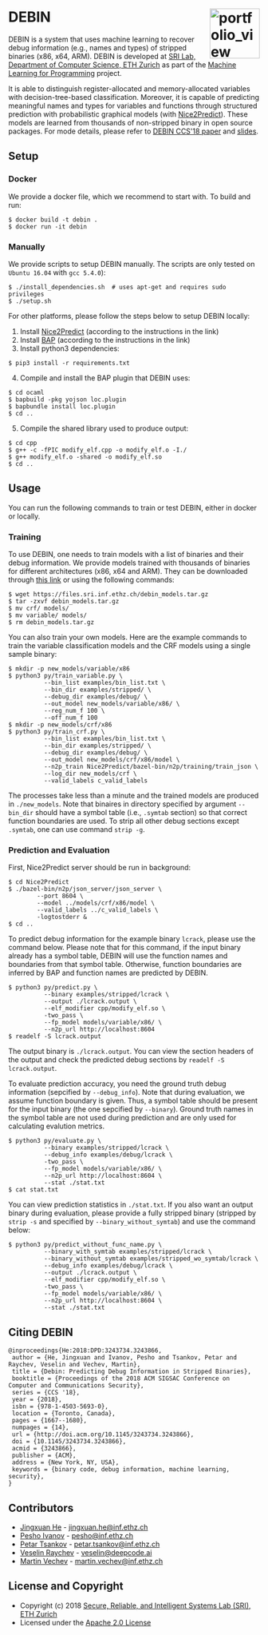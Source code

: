 DEBIN <a href="https://www.sri.inf.ethz.ch/"><img width="100" alt="portfolio_view" align="right" src="http://safeai.ethz.ch/img/sri-logo.svg"></a>
=============================================================================================================

DEBIN is a system that uses machine learning to recover debug information (e.g., names and types) of stripped binaries (x86, x64, ARM). DEBIN is developed at [SRI Lab, Department of Computer Science, ETH Zurich](https://www.sri.inf.ethz.ch/) as part of the [Machine Learning for Programming](https://www.sri.inf.ethz.ch/research/plml) project.

It is able to distinguish register-allocated and memory-allocated variables with decision-tree-based classification. Moreover, it is capable of predicting meaningful names and types for variables and functions through structured prediction with probabilistic graphical models (with [Nice2Predict](https://github.com/eth-sri/Nice2Predict)). These models are learned from thousands of non-stripped binary in open source packages. For mode details, please refer to [DEBIN CCS'18 paper](https://files.sri.inf.ethz.ch/website/papers/ccs18-debin.pdf) and [slides](https://files.sri.inf.ethz.ch/website/slides/ccs18-debin-slides.pdf).


## Setup

### Docker
We provide a docker file, which we recommend to start with. To build and run:
```
$ docker build -t debin .
$ docker run -it debin
```

### Manually

We provide scripts to setup DEBIN manually. The scripts are only tested on `Ubuntu 16.04` with `gcc 5.4.0`):
```
$ ./install_dependencies.sh  # uses apt-get and requires sudo privileges
$ ./setup.sh
```

For other platforms, please follow the steps below to setup DEBIN locally:
1. Install [Nice2Predict](https://github.com/eth-sri/Nice2Predict) (according to the instructions in the link)
2. Install [BAP](https://github.com/BinaryAnalysisPlatform/bap/) (according to the instructions in the link)
3. Install python3 dependencies:
```
$ pip3 install -r requirements.txt
```
4. Compile and install the BAP plugin that DEBIN uses:
```
$ cd ocaml
$ bapbuild -pkg yojson loc.plugin
$ bapbundle install loc.plugin
$ cd ..
```
5. Compile the shared library used to produce output:
```
$ cd cpp
$ g++ -c -fPIC modify_elf.cpp -o modify_elf.o -I./
$ g++ modify_elf.o -shared -o modify_elf.so
$ cd ..
```


## Usage 
You can run the following commands to train or test DEBIN, either in docker or locally.

### Training
To use DEBIN, one needs to train models with a list of binaries and their debug information. We provide models trained with thousands of binaries for different architectures (x86, x64 and ARM). They can be downloaded through [this link](https://files.sri.inf.ethz.ch/debin_models.tar.gz) or using the following commands:
```
$ wget https://files.sri.inf.ethz.ch/debin_models.tar.gz
$ tar -zxvf debin_models.tar.gz
$ mv crf/ models/
$ mv variable/ models/
$ rm debin_models.tar.gz
```

You can also train your own models. Here are the example commands to train the variable classification models and the CRF models using a single sample binary:
```
$ mkdir -p new_models/variable/x86
$ python3 py/train_variable.py \
          --bin_list examples/bin_list.txt \
          --bin_dir examples/stripped/ \
          --debug_dir examples/debug/ \
          --out_model new_models/variable/x86/ \
          --reg_num_f 100 \
          --off_num_f 100
$ mkdir -p new_models/crf/x86
$ python3 py/train_crf.py \
          --bin_list examples/bin_list.txt \
          --bin_dir examples/stripped/ \
          --debug_dir examples/debug/ \
          --out_model new_models/crf/x86/model \
          --n2p_train Nice2Predict/bazel-bin/n2p/training/train_json \
          --log_dir new_models/crf \
          --valid_labels c_valid_labels
```

The processes take less than a minute and the trained models are produced in `./new_models`. Note that binaires in directory specified by argument `--bin_dir` should have a symbol table (i.e., `.symtab` section) so that correct function boundaries are used. To strip all other debug sections except `.symtab`, one can use command `strip -g`.

### Prediction and Evaluation

First, Nice2Predict server should be run in background:
```
$ cd Nice2Predict
$ ./bazel-bin/n2p/json_server/json_server \
        --port 8604 \
        --model ../models/crf/x86/model \
        --valid_labels ../c_valid_labels \
        -logtostderr &
$ cd ..
```

To predict debug information for the example binary `lcrack`, please use the command below. Please note that for this command, if the input binary already has a symbol table, DEBIN will use the function names and boundaries from that symbol table. Otherwise, function boundaries are inferred by BAP and function names are predicted by DEBIN.
```
$ python3 py/predict.py \
          --binary examples/stripped/lcrack \
          --output ./lcrack.output \
          --elf_modifier cpp/modify_elf.so \
          -two_pass \
          --fp_model models/variable/x86/ \
          --n2p_url http://localhost:8604
$ readelf -S lcrack.output
```
The output binary is `./lcrack.output`. You can view the section headers of the output and check the predicted debug sections by `readelf -S lcrack.output`.

To evaluate prediction accuracy, you need the ground truth debug information (sepcified by `--debug_info`). Note that during evaluation, we assume function boundary is given. Thus, a symbol table should be present for the input binary (the one sepcified by `--binary`). Ground truth names in the symbol table are not used during prediction and are only used for calculating evalution metrics.
```
$ python3 py/evaluate.py \
          --binary examples/stripped/lcrack \
          --debug_info examples/debug/lcrack \
          -two_pass \
          --fp_model models/variable/x86/ \
          --n2p_url http://localhost:8604 \
          --stat ./stat.txt
$ cat stat.txt
```
You can view prediction statistics in `./stat.txt`. If you also want an output binary during evaluation, please provide a fully stripped binary (stripped by `strip -s` and specified by `--binary_without_symtab`) and use the command below:
```
$ python3 py/predict_without_func_name.py \
          --binary_with_symtab examples/stripped/lcrack \
          --binary_without_symtab examples/stripped_wo_symtab/lcrack \
          --debug_info examples/debug/lcrack \
          --output ./lcrack.output \
          --elf_modifier cpp/modify_elf.so \
          -two_pass \
          --fp_model models/variable/x86/ \
          --n2p_url http://localhost:8604 \
          --stat ./stat.txt
```


## Citing DEBIN
```
@inproceedings{He:2018:DPD:3243734.3243866,
 author = {He, Jingxuan and Ivanov, Pesho and Tsankov, Petar and Raychev, Veselin and Vechev, Martin},
 title = {Debin: Predicting Debug Information in Stripped Binaries},
 booktitle = {Proceedings of the 2018 ACM SIGSAC Conference on Computer and Communications Security},
 series = {CCS '18},
 year = {2018},
 isbn = {978-1-4503-5693-0},
 location = {Toronto, Canada},
 pages = {1667--1680},
 numpages = {14},
 url = {http://doi.acm.org/10.1145/3243734.3243866},
 doi = {10.1145/3243734.3243866},
 acmid = {3243866},
 publisher = {ACM},
 address = {New York, NY, USA},
 keywords = {binary code, debug information, machine learning, security},
} 
```

## Contributors
* [Jingxuan He](https://www.sri.inf.ethz.ch/people/jingxuan) - jingxuan.he@inf.ethz.ch
* [Pesho Ivanov](https://www.sri.inf.ethz.ch/people/pesho) - pesho@inf.ethz.ch
* [Petar Tsankov](https://www.sri.inf.ethz.ch/people/petar) - petar.tsankov@inf.ethz.ch
* [Veselin Raychev](https://www.deepcode.ai/about/) - veselin@deepcode.ai
* [Martin Vechev](https://www.sri.inf.ethz.ch/people/martin) - martin.vechev@inf.ethz.ch


## License and Copyright
* Copyright (c) 2018 [Secure, Reliable, and Intelligent Systems Lab (SRI), ETH Zurich](https://www.sri.inf.ethz.ch/)
* Licensed under the [Apache 2.0 License](https://www.apache.org/licenses/LICENSE-2.0)
